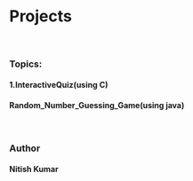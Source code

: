 # Projects
<br>
<h3>Topics:</h3>
<h4>1.InteractiveQuiz(using C)</h4>
<h4>Random_Number_Guessing_Game(using java)</h4>
<br>
<h3>Author</h3>
  <h4>Nitish Kumar</h4>
